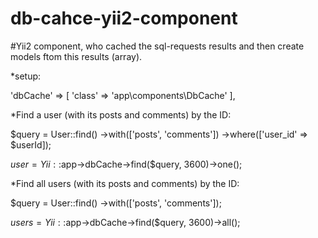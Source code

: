 # db-cahce-yii2-component
#Yii2 component, who cached the sql-requests results and then create models ftom this results (array).

*setup:

'dbCache' => [
    'class' => 'app\components\DbCache'
],



*Find a user (with its posts and comments) by the ID:

$query = User::find()
              ->with(['posts', 'comments'])
              ->where(['user_id' => $userId]);

$user = Yii::$app->dbCache->find($query, 3600)->one();


*Find all users (with its posts and comments) by the ID:

$query = User::find()
              ->with(['posts', 'comments']);

$users = Yii::$app->dbCache->find($query, 3600)->all();


